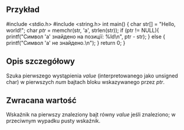 ## Przykład
#include <stdio.h>
#include <string.h>
int main() { 
char str[] = "Hello, world!";
char *ptr* = memchr(str, 'a', strlen(str)); 
if (ptr != NULL){
printf("Символ 'a' знайдено на позиції: %ld\n", ptr - str); 
}
else {
printf("Символ 'a' не знайдено.\n"); 
}
return 0;
}

## Opis szczegółowy

Szuka pierwszego wystąpienia _value_ (interpretowanego jako unsigned char) w pierwszych _num_ bajtach bloku wskazywanego przez _ptr_.

## Zwracana wartość
Wskaźnik na pierwszy znaleziony bajt równy _value_ jeśli znaleziono; w przeciwnym wypadku pusty wskaźnik.

